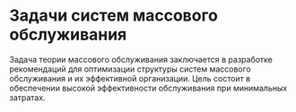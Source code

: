 # Задачи систем массового обслуживания
Задача теории массового обслуживания заключается в разработке рекомендаций для оптимизации структуры систем массового обслуживания и их эффективной организации. Цель состоит в обеспечении высокой эффективности обслуживания при минимальных затратах.
